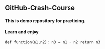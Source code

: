 ## GitHub-Crash-Course
#### This is demo repository for practicing.
#### Learn and enjoy

`
def function(n1,n2):
   n3 = n1 + n2
   return n3
`
